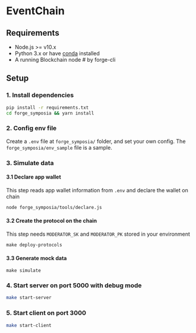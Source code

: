 # EventChain

## Requirements

- Node.js >= v10.x
- Python 3.x or have [conda](https://docs.conda.io/projects/conda/en/latest/user-guide/install/macos.html#install-macos-silent) installed
- A running Blockchain node # by forge-cli

## Setup

### 1. Install dependencies

``` bash
pip install -r requirements.txt
cd forge_symposia && yarn install
```

### 2. Config env file

Create a `.env` file at `forge_symposia/` folder, and set your own config.
The `forge_symposia/env_sample` file is a sample.

### 3. Simulate data

#### 3.1 Declare app wallet

This step reads app wallet information from `.env` and declare the wallet on chain

```bash
node forge_symposia/tools/declare.js
```

#### 3.2 Create the protocol on the chain

This step needs `MODERATOR_SK` and `MODERATOR_PK` stored in your environment

```make deploy-protocols```

#### 3.3 Generate mock data

```make simulate```

### 4. Start server on port 5000 with debug mode

```bash
make start-server
```

### 5. Start client on port 3000

```bash
make start-client
```
